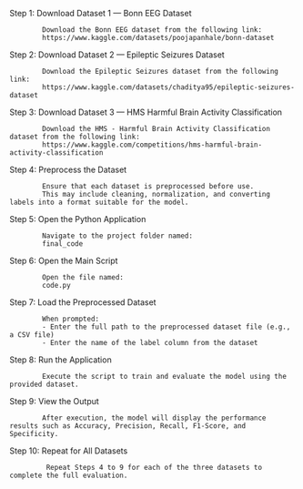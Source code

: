 Step 1: Download Dataset 1 — Bonn EEG Dataset  

            Download the Bonn EEG dataset from the following link:  
            https://www.kaggle.com/datasets/poojapanhale/bonn-dataset  

Step 2: Download Dataset 2 — Epileptic Seizures Dataset  

            Download the Epileptic Seizures dataset from the following link:  
            https://www.kaggle.com/datasets/chaditya95/epileptic-seizures-dataset  

Step 3: Download Dataset 3 — HMS Harmful Brain Activity Classification  

            Download the HMS - Harmful Brain Activity Classification dataset from the following link:  
            https://www.kaggle.com/competitions/hms-harmful-brain-activity-classification  

Step 4: Preprocess the Dataset  

            Ensure that each dataset is preprocessed before use.  
            This may include cleaning, normalization, and converting labels into a format suitable for the model.

Step 5: Open the Python Application  

            Navigate to the project folder named:  
            final_code  

Step 6: Open the Main Script  
 
            Open the file named:  
            code.py  

Step 7: Load the Preprocessed Dataset  

            When prompted:  
            - Enter the full path to the preprocessed dataset file (e.g., a CSV file)  
            - Enter the name of the label column from the dataset  

Step 8: Run the Application  

            Execute the script to train and evaluate the model using the provided dataset.

Step 9: View the Output  

            After execution, the model will display the performance results such as Accuracy, Precision, Recall, F1-Score, and Specificity.

Step 10: Repeat for All Datasets  

             Repeat Steps 4 to 9 for each of the three datasets to complete the full evaluation.
